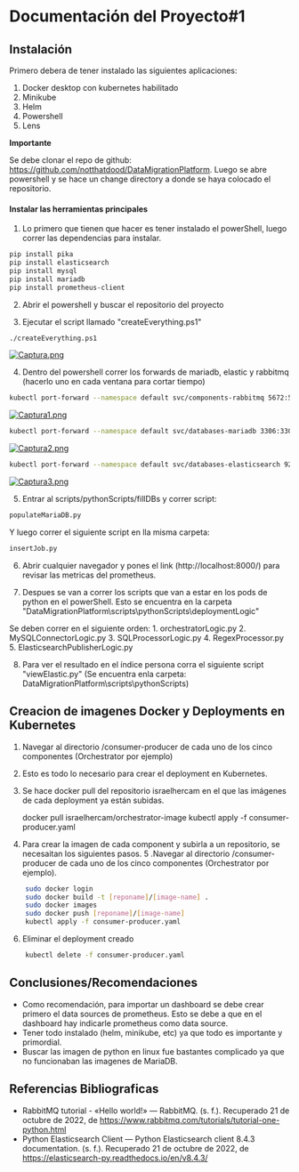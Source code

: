 # **Documentación del Proyecto#1**

## **Instalación**

Primero debera de tener instalado las siguientes aplicaciones:
1. Docker desktop con kubernetes habilitado
2. Minikube
3. Helm
4. Powershell
5. Lens

**Importante**  

Se debe clonar el repo de github: https://github.com/notthatdood/DataMigrationPlatform.
Luego se abre powershell y se hace un change directory a donde se haya colocado el repositorio.

#### Instalar las herramientas principales
1. Lo primero que tienen que hacer es tener instalado el powerShell, luego correr las dependencias para instalar.

```sh
pip install pika
pip install elasticsearch
pip install mysql
pip install mariadb
pip install prometheus-client
```  
2. Abrir el powershell y buscar el repositorio del proyecto

3. Ejecutar el script llamado "createEverything.ps1"

```sh
./createEverything.ps1
``` 
[![Captura.png](https://i.postimg.cc/vTgHB5Xz/Captura.png)](https://postimg.cc/WqVPYFBF)

4. Dentro del powershell correr los forwards de mariadb, elastic y rabbitmq (hacerlo uno en cada ventana para cortar tiempo)

```sh
kubectl port-forward --namespace default svc/components-rabbitmq 5672:5672
``` 
[![Captura1.png](https://i.postimg.cc/RFyxPhxp/Captura1.png)](https://postimg.cc/MM7LHWT1)

```sh
kubectl port-forward --namespace default svc/databases-mariadb 3306:3306
``` 
[![Captura2.png](https://i.postimg.cc/yNpMdxx6/Captura2.png)](https://postimg.cc/FfcWC90w)

```sh
kubectl port-forward --namespace default svc/databases-elasticsearch 9200:9200
``` 
[![Captura3.png](https://i.postimg.cc/nz6N4Wq6/Captura3.png)](https://postimg.cc/hz1Cgpyr)

5. Entrar al scripts/pythonScripts/fillDBs y correr script:

```sh
populateMariaDB.py
``` 

 Y luego correr el siguiente script en lla misma carpeta:

```sh
insertJob.py
``` 
6. Abrir cualquier navegador y pones el link (http://localhost:8000/) para revisar las metricas del prometheus.

7. Despues se van a correr los scripts que van a estar en los pods de python en el powerShell. Esto se encuentra en la carpeta "DataMigrationPlatform\scripts\pythonScripts\deploymentLogic"

 Se deben correr en el siguiente orden: 
    1. orchestratorLogic.py
    2. MySQLConnectorLogic.py
    3. SQLProcessorLogic.py
    4. RegexProcessor.py
    5. ElasticsearchPublisherLogic.py

8. Para ver el resultado en el índice persona corra el siguiente script "viewElastic.py" (Se encuentra enla carpeta: DataMigrationPlatform\scripts\pythonScripts\)
    

## **Creacion de imagenes Docker y Deployments en Kubernetes**

1. Navegar al directorio /consumer-producer de cada uno de los cinco componentes (Orchestrator por ejemplo)
2. Esto es todo lo necesario para crear el deployment en Kubernetes.
3. Se hace docker pull del repositorio israelhercam en el que las imágenes de cada deployment ya están subidas.

    docker pull israelhercam/orchestrator-image
    kubectl apply -f consumer-producer.yaml

4. Para crear la imagen de cada component y subirla a un repositorio, se necesaitan los siguientes pasos.
5 .Navegar al directorio /consumer-producer de cada uno de los cinco componentes (Orchestrator por ejemplo).
```sh
    sudo docker login
    sudo docker build -t [reponame]/[image-name] .
    sudo docker images
    sudo docker push [reponame]/[image-name]
    kubectl apply -f consumer-producer.yaml
```
6. Eliminar el deployment creado
```sh
    kubectl delete -f consumer-producer.yaml
```
## **Conclusiones/Recomendaciones**  

 * Como recomendación, para importar un dashboard se debe crear primero el data sources de prometheus. Esto se debe a que en el dashboard hay indicarle prometheus como data source.
 * Tener todo instalado (helm, minikube, etc) ya que todo es importante y primordial.
 * Buscar las imagen de python en linux fue bastantes complicado ya que no funcionaban las imagenes de MariaDB.

## **Referencias Bibliograficas**

* RabbitMQ tutorial - «Hello world!» — RabbitMQ. (s. f.). Recuperado 21 de octubre de 2022, de https://www.rabbitmq.com/tutorials/tutorial-one-python.html
* Python Elasticsearch Client — Python Elasticsearch client 8.4.3 documentation. (s. f.). Recuperado 21 de octubre de 2022, de https://elasticsearch-py.readthedocs.io/en/v8.4.3/
